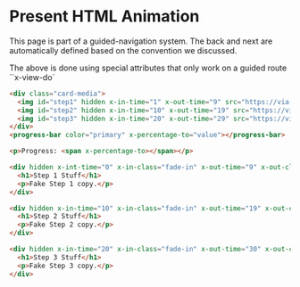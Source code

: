# Present HTML Animation

This page is part of a guided-navigation system. The back and next are automatically defined based on the convention we discussed.

The above is done using special attributes that only work on a guided route ``x-view-do`

```html
<div class="card-media">
  <img id="step1" hidden x-in-time="1" x-out-time="9" src="https://via.placeholder.com/728x390.png?text=Step+1" />
  <img id="step2" hidden x-in-time="10" x-out-time="19" src="https://via.placeholder.com/728x390.png?text=Step+2" />
  <img id="step3" hidden x-in-time="20" x-out-time="29" src="https://via.placeholder.com/728x390.png?text=Step+3" />
</div>
<progress-bar color="primary" x-percentage-to="value"></progress-bar>

<p>Progress: <span x-percentage-to></span></p>

<div hidden x-int-time="0" x-in-class="fade-in" x-out-time="9" x-out-class="fade-out">
  <h1>Step 1 Stuff</h1>
  <p>Fake Step 1 copy.</p>
</div>

<div hidden x-in-time="10" x-in-class="fade-in" x-out-time="19" x-out-class="fade-out">
  <h1>Step 2 Stuff</h1>
  <p>Fake Step 2 copy.</p>
</div>

<div hidden x-in-time="20" x-in-class="fade-in" x-out-time="30" x-out-class="fade-out">
  <h1>Step 3 Stuff</h1>
  <p>Fake Step 3 copy.</p>
</div>
```
